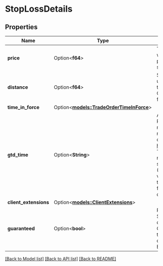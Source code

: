 # StopLossDetails

## Properties

Name | Type | Description | Notes
------------ | ------------- | ------------- | -------------
**price** | Option<**f64**> | The price that the Stop Loss Order will be triggered at. Only one of the price and distance fields may be specified. | [optional]
**distance** | Option<**f64**> | Specifies the distance (in price units) from the Trade's open price to use as the Stop Loss Order price. Only one of the distance and price fields may be specified. | [optional]
**time_in_force** | Option<[**models::TradeOrderTimeInForce**](TradeOrderTimeInForce.md)> |  | [optional]
**gtd_time** | Option<**String**> | A date and time value using either RFC3339 or UNIX time representation. The RFC 3339 representation is a string conforming to https://tools.ietf.org/rfc/rfc3339.txt. The Unix representation is a string representing the number of seconds since the Unix Epoch (January 1st, 1970 at UTC). The value is a fractional number, where the fractional part represents a fraction of a second (up to nine decimal places). | [optional]
**client_extensions** | Option<[**models::ClientExtensions**](ClientExtensions.md)> |  | [optional]
**guaranteed** | Option<**bool**> | Flag indicating that the price for the Stop Loss Order is guaranteed. The default value depends on the GuaranteedStopLossOrderMode of the account, if it is REQUIRED, the default will be true, for DISABLED or ENABLED the default is false. | [optional]

[[Back to Model list]](../README.md#documentation-for-models) [[Back to API list]](../README.md#documentation-for-api-endpoints) [[Back to README]](../README.md)



